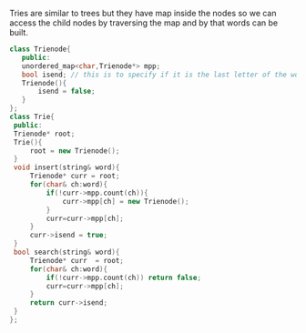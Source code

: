  Tries  are similar to trees but they have map inside the nodes so we can access the child nodes by traversing the map and by that words can be built.
 ```cpp
 class Trienode{
    public:
    unordered_map<char,Trienode*> mpp;
    bool isend; // this is to specify if it is the last letter of the word
    Trienode(){
        isend = false;
    }
};
class Trie{
  public:
  Trienode* root;
  Trie(){
      root = new Trienode();
  }
  void insert(string& word){
      Trienode* curr = root;
      for(char& ch:word){
          if(!curr->mpp.count(ch)){
              curr->mpp[ch] = new Trienode();
          }
          curr=curr->mpp[ch];
      }
      curr->isend = true;
  }
  bool search(string& word){
      Trienode* curr  = root;
      for(char& ch:word){
          if(!curr->mpp.count(ch)) return false;
          curr=curr->mpp[ch];
      }
      return curr->isend;
  }
};
```

